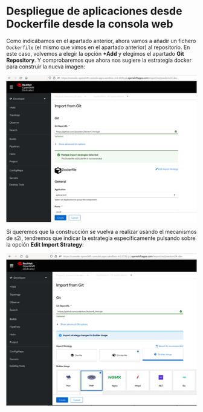 # Despliegue de aplicaciones desde Dockerfile desde la consola web

Como indicábamos en el apartado anterior, ahora vamos a añadir un fichero `Dockerfile` (el mismo que vimos en el apartado anterior) al repositorio. En este caso, volvemos a elegir la opción **+Add** y elegimos el apartado **Git Repository**. Y comprobaremos que ahora nos sugiere la estrategia docker para construir la nueva imagen:

![dockerweb](img/dockerweb1.png)

Si queremos que la construcción se vuelva a realizar usando el mecanismos de s2i, tendremos que indicar la estrategia específicamente pulsando sobre la opción **Edit Import Strategy**:

![dockerweb](img/dockerweb2.png)

